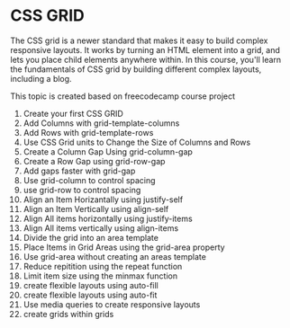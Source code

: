 # CSS GRID

The CSS grid is a newer standard that makes it easy to build complex responsive layouts. 
It works by turning an HTML element into a grid, and lets you place child elements anywhere within. 
In this course, you'll learn the fundamentals of CSS grid by building different complex layouts, including a blog.    

This topic is created based on freecodecamp course project
1. Create your first CSS GRID
2. Add Columns with grid-template-columns
3. Add Rows with grid-template-rows
4. Use CSS Grid units to Change the Size of Columns and Rows
5. Create a Column Gap Using grid-column-gap
6. Create a Row Gap using grid-row-gap
7. Add gaps faster with grid-gap
8. Use grid-column to control spacing
9. use grid-row to control spacing
10. Align an Item Horizantally using justify-self
11. Align an Item Vertically using align-self
12. Align All items horizontally using justify-items
13. Align All items vertically using align-items
14. Divide the grid into an area template
15. Place Items in Grid Areas using the grid-area property
16. Use grid-area without creating an areas template
17. Reduce repitition using the repeat function
18. Limit item size using the minmax function
19. create flexible layouts using auto-fill
20. create flexible layouts using auto-fit
21. Use media queries to create responsive layouts
22. create grids within grids
